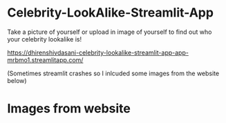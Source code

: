 # Celebrity-LookAlike-Streamlit-App
Take a picture of yourself or upload in image of yourself to find out who your celebrity lookalike is!

https://dhirenshivdasani-celebrity-lookalike-streamlit-app-app-mrbmo1.streamlitapp.com/

(Sometimes streamlit crashes so I inlcuded some images from the website below)

# Images from website 
